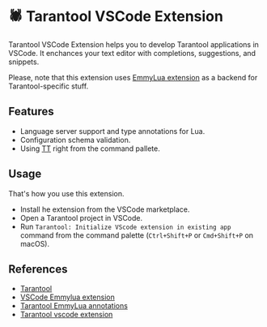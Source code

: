 # 🕷 Tarantool VSCode Extension

Tarantool VSCode Extension helps you to develop Tarantool applications in VSCode. It enchances your text editor with completions, suggestions, and snippets.

Please, note that this extension uses [EmmyLua extension](https://github.com/EmmyLua/VSCode-EmmyLua) as a backend for Tarantool-specific stuff.

## Features

* Language server support and type annotations for Lua.
* Configuration schema validation.
* Using [TT](https://github.com/tarantool/tt) right from the command pallete.

## Usage

That's how you use this extension.

* Install he extension from the VSCode marketplace.
* Open a Tarantool project in VSCode.
* Run `Tarantool: Initialize VScode extension in existing app` command from the command palette (`Ctrl+Shift+P` or `Cmd+Shift+P` on macOS).

## References

* [Tarantool](https://www.tarantool.io/)
* [VSCode Emmylua extension](https://github.com/EmmyLua/VSCode-EmmyLua)
* [Tarantool EmmyLua annotations](https://github.com/georgiy-belyanin/emmylua-annotations)
* [Tarantool vscode extension](htlps://github.com/vaintrub/vscode-tarantool)
